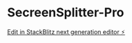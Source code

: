 # SecreenSplitter-Pro

[Edit in StackBlitz next generation editor ⚡️](https://stackblitz.com/~/github.com/gasim8909/SecreenSplitter-Pro)